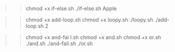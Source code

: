 <!--Shell logic and control flow-->
>>chmod +x if-else.sh
>>./if-else.sh
>>Apple

>>chmod +x add-loop.sh
>>chmod +x loopy.sh
>>./loopy.sh
>>./add-loop.sh
>>2

>>chmod +x and-fai
l.sh
>>chmod +x and.sh
>>chmod +x or.sh
>>./and.sh
>>./and-fail.sh
>>./or.sh

